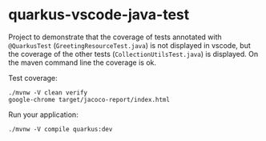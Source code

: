 # quarkus-vscode-java-test

Project to demonstrate that the coverage of tests annotated with `@QuarkusTest` (`GreetingResourceTest.java`) is not displayed in vscode, but the coverage of the other tests (`CollectionUtilsTest.java`) is displayed. On the maven command line the coverage is ok.

Test coverage:

```shell script
./mvnw -V clean verify
google-chrome target/jacoco-report/index.html
```

Run your application:

```shell script
./mvnw -V compile quarkus:dev
```
